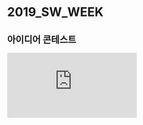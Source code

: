 # 2019_SW_WEEK
## 아이디어 콘테스트
![Image1](https://github.com/Yossarian92/2019_SW_WEEK/blob/master/아이디어콘테스트.pdf)
